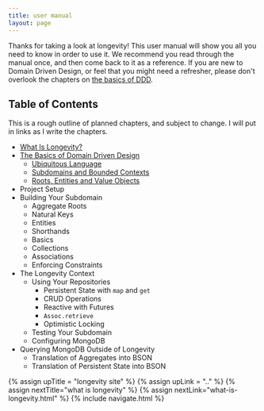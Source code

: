 ```yaml
---
title: user manual
layout: page
---
```


Thanks for taking a look at longevity! This user manual will show you
all you need to know in order to use it. We recommend you read through
the manual once, and then come back to it as a reference. If you are
new to Domain Driven Design, or feel that you might need a refresher,
please don't overlook the chapters on [the basics of
DDD](./ddd-basics/).

## Table of Contents

This is a rough outline of planned chapters, and subject to change. I
will put in links as I write the chapters.

- [What Is Longevity?](what-is-longevity.html)
- [The Basics of Domain Driven Design](ddd-basics/)
  - [Ubiquitous Language](ddd-basics/ubiquitous-language.html)
  - [Subdomains and Bounded Contexts](ddd-basics/subdomains-and-bounded-contexts.html)
  - [Roots, Entities and Value Objects](ddd-basics/roots-entities-and-value-objects.html)
- Project Setup
- Building Your Subdomain
  - Aggregate Roots
  - Natural Keys
  - Entities
  - Shorthands
  - Basics
  - Collections
  - Associations
  - Enforcing Constraints
- The Longevity Context
  - Using Your Repositories
    - Persistent State with `map` and `get`
    - CRUD Operations
    - Reactive with Futures
    - `Assoc.retrieve`
    - Optimistic Locking
  - Testing Your Subdomain
  - Configuring MongoDB
- Querying MongoDB Outside of Longevity
  - Translation of Aggregates into BSON
  - Translation of Persistent State into BSON

{% assign upTitle = "longevity site" %}
{% assign upLink = ".." %}
{% assign nextTitle="what is longevity" %}
{% assign nextLink="what-is-longevity.html" %}
{% include navigate.html %}
